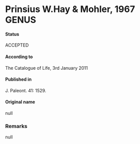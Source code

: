 Prinsius W.Hay & Mohler, 1967 GENUS
=======

#### Status
ACCEPTED

#### According to
The Catalogue of Life, 3rd January 2011

#### Published in
J. Paleont. 41: 1529.

#### Original name
null

### Remarks
null